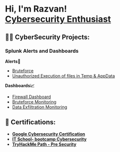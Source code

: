 <h1>Hi, I'm Razvan! <br/> <a href="https://www.linkedin.com/in/razvan-dabija/">Cybersecurity Enthusiast</a> </h1>

<h2>👨‍💻 CyberSecurity Projects:</h2>
<h3>Splunk Alerts and Dashboards</h3>

<b>Alerts🚨</b>
  - [Bruteforce](https://github.com/Razvan-330/BruteForce-Alert)
  - [Unauthorized Execution of files in Temp & AppData](https://github.com/joshmadakor1/Algorithms-Practice)
    
<b>Dashboards📈</b>
- [Firewall Dashboard](https://github.com/joshmadakor1/Algorithms-Practice)
- [Bruteforce Monitoring](https://github.com/joshmadakor1/Algorithms-Practice)
- [Data Exfiltration Monitoring](https://github.com/joshmadakor1/Algorithms-Practice)

<h2>📜 Certifications:</h2>

- [<b>Google Cybersecurity Certification</b>](https://www.credly.com/badges/9eb74002-09ba-4f8e-bce7-fc0e075ba436/public_url)
- [<b>IT School- bootcamp Cybersecurity</b>](https://www.linkedin.com/in/razvan-dabija/overlay/1743667848685/single-media-viewer/?profileId=ACoAAD635SIBB27ps_9MGSgT7ayrF4ea035LEps)
- [<b>TryHackMe Path - Pre Security</b>](https://tryhackme-certificates.s3-eu-west-1.amazonaws.com/THM-VC2HHQA8VU.pdf)
